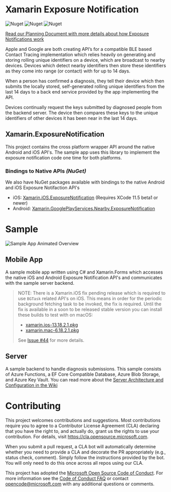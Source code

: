 
# Xamarin Exposure Notification

![Nuget](https://img.shields.io/nuget/v/Xamarin.ExposureNotification?label=Cross-Platform)
![Nuget](https://img.shields.io/nuget/v/Xamarin.GooglePlayServices.Nearby.ExposureNotification?label=Android)
![Nuget](https://img.shields.io/nuget/v/Xamarin.iOS.ExposureNotification?label=iOS)

[Read our Planning Document with more details about how Exposure Notifications work](https://github.com/xamarin/xamarin.exposurenotification/blob/master/Exposure%20Notification%20Planning.pdf)

Apple and Google are both creating API’s for a compatible BLE based Contact Tracing implementation which relies heavily on generating and storing rolling unique identifiers on a device, which are broadcast to nearby devices.  Devices which detect nearby identifiers then store these identifiers as they come into range (or contact) with for up to 14 days.

When a person has confirmed a diagnosis, they tell their device which then submits the locally stored, self-generated rolling unique identifiers from the last 14 days to a back end service provided by the app implementing the API.

Devices continually request the keys submitted by diagnosed people from the backend server.  The device then compares these keys to the unique identifiers of other devices it has been near in the last 14 days.

## Xamarin.ExposureNotification

This project contains the cross platform wrapper API around the native Android and iOS API's.  The sample app uses this library to implement the exposure notification code one time for both platforms.

### Bindings to Native APIs _(NuGet)_

We also have NuGet packages available with bindings to the native Android and iOS Exposure Notifaction API's

 - iOS: [Xamarin.iOS.ExposureNotification](https://www.nuget.org/packages/Xamarin.iOS.ExposureNotification/) (Requires XCode 11.5 beta1 or newer)
 - Android: [Xamarin.GooglePlayServices.Nearby.ExposureNotification](https://www.nuget.org/packages/Xamarin.GooglePlayServices.Nearby.ExposureNotification/)


# Sample

![Sample App Animated Overview](https://github.com/xamarin/xamarin.exposurenotification/raw/master/exposure-notifications.gif)

## Mobile App

A sample mobile app written using C# and Xamarin.Forms which accesses the native iOS and Android Exposure Notification API's and communicates with the sample server backend.

> NOTE: There is a Xamarin.iOS fix pending release which is required to use `BGTask` related API's on iOS.  This means in order for the periodic background fetching task to be invoked, the fix is required.  Until the fix is available in a soon to be released stable version you can install these builds to test with on macOS:
>
> * [xamarin.ios-13.18.2.1.pkg](https://bosstoragemirror.blob.core.windows.net/wrench/jenkins/d16-6/29c4ea73109b377a71866c53a6d43033d5c5e90b/49/package/notarized/xamarin.ios-13.18.2.1.pkg)
> * [xamarin.mac-6.18.2.1.pkg](https://bosstoragemirror.blob.core.windows.net/wrench/jenkins/d16-6/29c4ea73109b377a71866c53a6d43033d5c5e90b/49/package/notarized/xamarin.mac-6.18.2.1.pkg)
>
> See [Issue #44](https://github.com/xamarin/xamarin.exposurenotification/issues/44#issuecomment-634381146) for more details.


## Server

A sample backend to handle diagnosis submissions.  This sample consists of Azure Functions, a EF Core Compatible Database, Azure Blob Storage, and Azure Key Vault.  You can read more about the [Server Architecture and Configuration in the Wiki](https://github.com/xamarin/xamarin.exposurenotification/wiki/Server-Architecture-&-Configuration)


# Contributing

This project welcomes contributions and suggestions.  Most contributions require you to agree to a
Contributor License Agreement (CLA) declaring that you have the right to, and actually do, grant us
the rights to use your contribution. For details, visit https://cla.opensource.microsoft.com.

When you submit a pull request, a CLA bot will automatically determine whether you need to provide
a CLA and decorate the PR appropriately (e.g., status check, comment). Simply follow the instructions
provided by the bot. You will only need to do this once across all repos using our CLA.

This project has adopted the [Microsoft Open Source Code of Conduct](https://opensource.microsoft.com/codeofconduct/).
For more information see the [Code of Conduct FAQ](https://opensource.microsoft.com/codeofconduct/faq/) or
contact [opencode@microsoft.com](mailto:opencode@microsoft.com) with any additional questions or comments.
